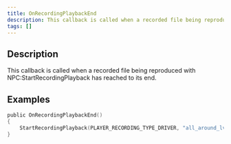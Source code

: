 ```yaml
---
title: OnRecordingPlaybackEnd
description: This callback is called when a recorded file being reproduced with NPCStartRecordingPlayback has reached to its end.
tags: []
---
```


<VersionWarn name='NPC callback' version='SA-MP 0.3a' />

## Description

This callback is called when a recorded file being reproduced with NPC:StartRecordingPlayback has reached to its end.

## Examples

```c
public OnRecordingPlaybackEnd()
{
    StartRecordingPlayback(PLAYER_RECORDING_TYPE_DRIVER, "all_around_lv_bus"); //This would start the recorded file again once it finishes reproducing.
}
```
